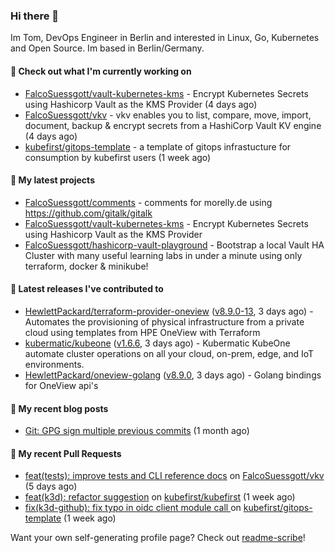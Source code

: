 ### Hi there 👋

Im Tom, DevOps Engineer in Berlin and interested in Linux, Go, Kubernetes and Open Source.
Im based in Berlin/Germany.

#### 👷 Check out what I'm currently working on

- [FalcoSuessgott/vault-kubernetes-kms](https://github.com/FalcoSuessgott/vault-kubernetes-kms) - Encrypt Kubernetes Secrets using Hashicorp Vault as the KMS Provider (4 days ago)
- [FalcoSuessgott/vkv](https://github.com/FalcoSuessgott/vkv) - vkv enables you to list, compare, move, import, document, backup &amp; encrypt secrets from a HashiCorp Vault KV engine (4 days ago)
- [kubefirst/gitops-template](https://github.com/kubefirst/gitops-template) - a template of gitops infrastucture for consumption by kubefirst users (1 week ago)

#### 🌱 My latest projects

- [FalcoSuessgott/comments](https://github.com/FalcoSuessgott/comments) - comments for morelly.de using https://github.com/gitalk/gitalk
- [FalcoSuessgott/vault-kubernetes-kms](https://github.com/FalcoSuessgott/vault-kubernetes-kms) - Encrypt Kubernetes Secrets using Hashicorp Vault as the KMS Provider
- [FalcoSuessgott/hashicorp-vault-playground](https://github.com/FalcoSuessgott/hashicorp-vault-playground) - Bootstrap a local Vault HA Cluster with many useful learning labs in under a minute using only terraform, docker &amp; minikube!

#### 🔭 Latest releases I've contributed to

- [HewlettPackard/terraform-provider-oneview](https://github.com/HewlettPackard/terraform-provider-oneview) ([v8.9.0-13](https://github.com/HewlettPackard/terraform-provider-oneview/releases/tag/v8.9.0-13), 3 days ago) - Automates the provisioning of physical infrastructure from a private cloud using templates from HPE OneView with Terraform
- [kubermatic/kubeone](https://github.com/kubermatic/kubeone) ([v1.6.6](https://github.com/kubermatic/kubeone/releases/tag/v1.6.6), 3 days ago) - Kubermatic KubeOne automate cluster operations on all your cloud, on-prem, edge, and IoT environments.  
- [HewlettPackard/oneview-golang](https://github.com/HewlettPackard/oneview-golang) ([v8.9.0](https://github.com/HewlettPackard/oneview-golang/releases/tag/v8.9.0), 3 days ago) - Golang bindings for OneView api&#39;s

#### 📜 My recent blog posts

- [Git: GPG sign multiple previous commits](https://morelly.de/post/20240328_git_gpg_sign_commits/) (1 month ago)

#### 🔨 My recent Pull Requests

- [feat(tests): improve tests and CLI reference docs](https://github.com/FalcoSuessgott/vkv/pull/243) on [FalcoSuessgott/vkv](https://github.com/FalcoSuessgott/vkv) (5 days ago)
- [feat(k3d): refactor suggestion](https://github.com/kubefirst/kubefirst/pull/2165) on [kubefirst/kubefirst](https://github.com/kubefirst/kubefirst) (1 week ago)
- [ fix(k3d-github): fix typo in oidc client module call ](https://github.com/kubefirst/gitops-template/pull/752) on [kubefirst/gitops-template](https://github.com/kubefirst/gitops-template) (1 week ago)

Want your own self-generating profile page? Check out [readme-scribe](https://github.com/muesli/readme-scribe)!
